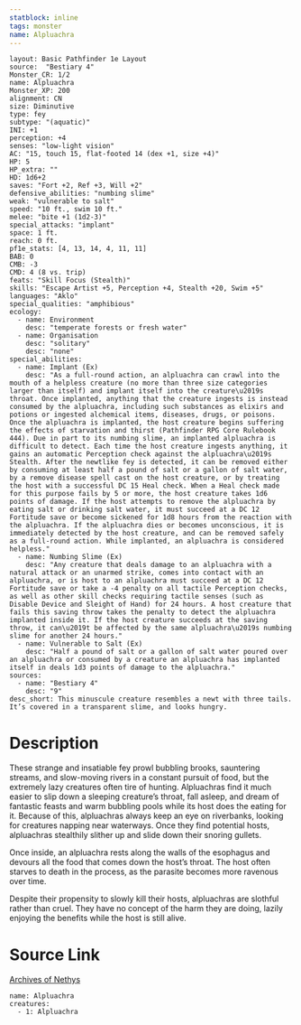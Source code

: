 ```yaml
---
statblock: inline
tags: monster
name: Alpluachra
---
```

```statblock
layout: Basic Pathfinder 1e Layout
source:  "Bestiary 4"
Monster_CR: 1/2
name: Alpluachra
Monster_XP: 200
alignment: CN
size: Diminutive
type: fey
subtype: "(aquatic)"
INI: +1
perception: +4
senses: "low-light vision"
AC: "15, touch 15, flat-footed 14 (dex +1, size +4)"
HP: 5
HP_extra: ""
HD: 1d6+2
saves: "Fort +2, Ref +3, Will +2"
defensive_abilities: "numbing slime"
weak: "vulnerable to salt"
speed: "10 ft., swim 10 ft."
melee: "bite +1 (1d2-3)"
special_attacks: "implant"
space: 1 ft.
reach: 0 ft.
pf1e_stats: [4, 13, 14, 4, 11, 11]
BAB: 0
CMB: -3
CMD: 4 (8 vs. trip)
feats: "Skill Focus (Stealth)"
skills: "Escape Artist +5, Perception +4, Stealth +20, Swim +5"
languages: "Aklo"
special_qualities: "amphibious"
ecology:
  - name: Environment
    desc: "temperate forests or fresh water"
  - name: Organisation
    desc: "solitary"
    desc: "none"
special_abilities:
  - name: Implant (Ex)
    desc: "As a full-round action, an alpluachra can crawl into the mouth of a helpless creature (no more than three size categories larger than itself) and implant itself into the creature\u2019s throat. Once implanted, anything that the creature ingests is instead consumed by the alpluachra, including such substances as elixirs and potions or ingested alchemical items, diseases, drugs, or poisons. Once the alpluachra is implanted, the host creature begins suffering the effects of starvation and thirst (Pathfinder RPG Core Rulebook 444). Due in part to its numbing slime, an implanted alpluachra is difficult to detect. Each time the host creature ingests anything, it gains an automatic Perception check against the alpluachra\u2019s Stealth. After the newtlike fey is detected, it can be removed either by consuming at least half a pound of salt or a gallon of salt water, by a remove disease spell cast on the host creature, or by treating the host with a successful DC 15 Heal check. When a Heal check made for this purpose fails by 5 or more, the host creature takes 1d6 points of damage. If the host attempts to remove the alpluachra by eating salt or drinking salt water, it must succeed at a DC 12 Fortitude save or become sickened for 1d8 hours from the reaction with the alpluachra. If the alpluachra dies or becomes unconscious, it is immediately detected by the host creature, and can be removed safely as a full-round action. While implanted, an alpluachra is considered helpless."
  - name: Numbing Slime (Ex)
    desc: "Any creature that deals damage to an alpluachra with a natural attack or an unarmed strike, comes into contact with an alpluachra, or is host to an alpluachra must succeed at a DC 12 Fortitude save or take a -4 penalty on all tactile Perception checks, as well as other skill checks requiring tactile senses (such as Disable Device and Sleight of Hand) for 24 hours. A host creature that fails this saving throw takes the penalty to detect the alpluachra implanted inside it. If the host creature succeeds at the saving throw, it can\u2019t be affected by the same alpluachra\u2019s numbing slime for another 24 hours."
  - name: Vulnerable to Salt (Ex)
    desc: "Half a pound of salt or a gallon of salt water poured over an alpluachra or consumed by a creature an alpluachra has implanted itself in deals 1d3 points of damage to the alpluachra."
sources:
  - name: "Bestiary 4"
    desc: "9"
desc_short: This minuscule creature resembles a newt with three tails. It’s covered in a transparent slime, and looks hungry.
```
# Description
These strange and insatiable fey prowl bubbling brooks, sauntering streams, and slow-moving rivers in a constant pursuit of food, but the extremely lazy creatures often tire of hunting. Alpluachras find it much easier to slip down a sleeping creature’s throat, fall asleep, and dream of fantastic feasts and warm bubbling pools while its host does the eating for it. Because of this, alpluachras always keep an eye on riverbanks, looking for creatures napping near waterways. Once they find potential hosts, alpluachras stealthily slither up and slide down their snoring gullets.

Once inside, an alpluachra rests along the walls of the esophagus and devours all the food that comes down the host’s throat. The host often starves to death in the process, as the parasite becomes more ravenous over time.

Despite their propensity to slowly kill their hosts, alpluachras are slothful rather than cruel. They have no concept of the harm they are doing, lazily enjoying the benefits while the host is still alive.
# Source Link
[Archives of Nethys](https://aonprd.com/MonsterDisplay.aspx?ItemName=Alpluachra)
```encounter-table
name: Alpluachra
creatures:
  - 1: Alpluachra
```

